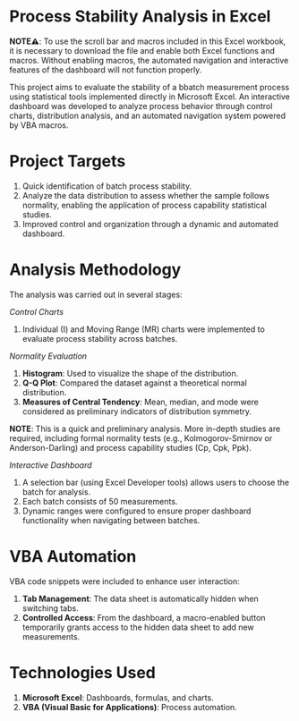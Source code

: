 # Process Stability Analysis in Excel

**NOTE⚠️**: To use the scroll bar and macros included in this Excel workbook, it is necessary to download the file and enable both Excel functions and macros. Without enabling macros, the automated navigation and interactive features of the dashboard will not function properly.

This project aims to evaluate the stability of a bbatch measurement process using statistical tools implemented directly in Microsoft Excel. An interactive dashboard was developed to analyze process behavior through control charts, distribution analysis, and an automated navigation system powered by VBA macros.

# Project Targets
1. Quick identification of batch process stability.
2. Analyze the data distribution to assess whether the sample follows normality, enabling the application of process capability statistical studies.
3. Improved control and organization through a dynamic and automated dashboard.

# Analysis Methodology
The analysis was carried out in several stages:

  *Control Charts*
  1. Individual (I) and Moving Range (MR) charts were implemented to evaluate process stability across batches.

  *Normality Evaluation*
  1. **Histogram**: Used to visualize the shape of the distribution.
  2. **Q-Q Plot**: Compared the dataset against a theoretical normal distribution.
  3. **Measures of Central Tendency**: Mean, median, and mode were considered as preliminary indicators of distribution symmetry.

**NOTE**: This is a quick and preliminary analysis. More in-depth studies are required, including formal normality tests (e.g., Kolmogorov-Smirnov or Anderson-Darling) and process capability studies (Cp, Cpk, Ppk).

  *Interactive Dashboard*
  1. A selection bar (using Excel Developer tools) allows users to choose the batch for analysis.
  2. Each batch consists of 50 measurements.
  3. Dynamic ranges were configured to ensure proper dashboard functionality when navigating between batches.

# VBA Automation
VBA code snippets were included to enhance user interaction:
  1. **Tab Management**: The data sheet is automatically hidden when switching tabs.
  2. **Controlled Access**: From the dashboard, a macro-enabled button temporarily grants access to the hidden data sheet to add new measurements.

# Technologies Used
  1. **Microsoft Excel**: Dashboards, formulas, and charts.
  2. **VBA (Visual Basic for Applications)**: Process automation.
